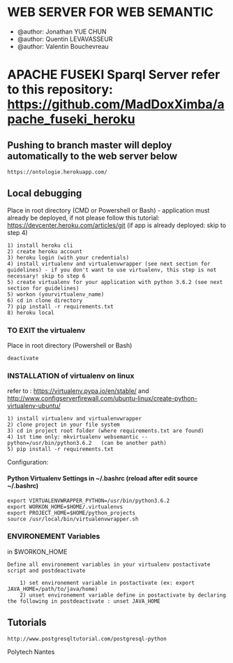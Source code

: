 # WEB SERVER FOR WEB SEMANTIC

- @author: Jonathan YUE CHUN
- @author: Quentin LEVAVASSEUR
- @author: Valentin Bouchevreau

# APACHE FUSEKI Sparql Server refer to this repository: https://github.com/MadDoxXimba/apache_fuseki_heroku 

## Pushing to branch master will deploy automatically to the web server below

    https://ontologie.herokuapp.com/

## Local debugging
    
Place in root directory (CMD or Powershell or Bash) - application must already be deployed, if not please follow this tutorial: https://devcenter.heroku.com/articles/git (if app is already deployed: skip to step 4)

    1) install heroku cli
    2) create heroku account
    3) heroku login (with your credentials)
    4) install virtualenv and virtualenvwrapper (see next section for guidelines) - if you don't want to use virtualenv, this step is not necessary! skip to step 6
    5) create virtualenv for your application with python 3.6.2 (see next section for guidelines)
    5) workon (yourvirtualenv_name)
    6) cd in clone directory
    7) pip install -r requirements.txt 
    8) heroku local
    
### TO EXIT the virtualenv
Place in root directory (Powershell or Bash)

    deactivate

### INSTALLATION of virtualenv on linux

refer to : https://virtualenv.pypa.io/en/stable/ and http://www.configserverfirewall.com/ubuntu-linux/create-python-virtualenv-ubuntu/

    1) install virtualenv and virtualenvwrapper
    2) clone project in your file system
    3) cd in project root folder (where requirements.txt are found)
    4) 1st time only: mkvirtualenv websemantic --python=/usr/bin/python3.6.2   (can be another path)
    5) pip install -r requirements.txt

Configuration:

#### Python Virtualenv Settings in ~/.bashrc (reload after edit source ~/.bashrc)

    export VIRTUALENVWRAPPER_PYTHON=/usr/bin/python3.6.2
    export WORKON_HOME=$HOME/.virtualenvs
    export PROJECT_HOME=$HOME/python_projects
    source /usr/local/bin/virtualenvwrapper.sh
    
### ENVIRONEMENT Variables

in $WORKON_HOME
    
    Define all environement variables in your virtualenv postactivate script and postdeactivate
    
        1) set environement variable in postactivate (ex: export JAVA_HOME=/path/to/java/home)
        2) unset environement variable define in postactivate by declaring the following in postdeactivate : unset JAVA_HOME
    

## Tutorials

    http://www.postgresqltutorial.com/postgresql-python


Polytech Nantes
